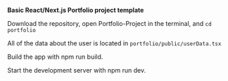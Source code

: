 **Basic React/Next.js Portfolio project template** 

Download the repository, open Portfolio-Project in the terminal, and `cd portfolio` 

All of the data about the user is located in `portfolio/public/userData.tsx`

Build the app with npm run build.

Start the development server with npm run dev.

